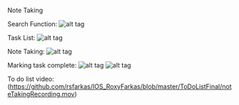 Note Taking

Search Function:
![alt tag](https://github.com/rsfarkas/IOS_RoxyFarkas/blob/master/ToDoListFinal/Simulator%20Screen%20Shot%20May%2012%2C%202017%2C%2012.30.33%20PM.png)

Task List:
![alt tag](https://github.com/rsfarkas/IOS_RoxyFarkas/blob/master/ToDoListFinal/Screen%20Shot%202017-05-11%20at%208.23.15%20AM.png)

Note Taking: 
![alt tag](https://github.com/rsfarkas/IOS_RoxyFarkas/blob/master/ToDoListFinal/Simulator%20Screen%20Shot%20May%2012%2C%202017%2C%2012.30.08%20PM.png)

Marking task complete:
![alt tag](https://github.com/rsfarkas/IOS_RoxyFarkas/blob/master/ToDoListFinal/Simulator%20Screen%20Shot%20May%2012%2C%202017%2C%2012.30.22%20PM.png)
![alt tag](https://github.com/rsfarkas/IOS_RoxyFarkas/blob/master/ToDoListFinal/Simulator%20Screen%20Shot%20May%2012%2C%202017%2C%2012.30.27%20PM.png)

To do list video:(https://github.com/rsfarkas/IOS_RoxyFarkas/blob/master/ToDoListFinal/noteTakingRecording.mov)

